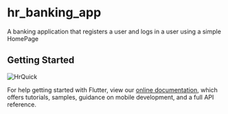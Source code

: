 # hr_banking_app

A banking application that registers a user and logs in a user using a simple HomePage

## Getting Started

![HrQuick](https://user-images.githubusercontent.com/35698319/135014131-ed92acaf-e5ca-41ff-bcc1-c776031c8f1b.gif)


For help getting started with Flutter, view our
[online documentation](https://flutter.dev/docs), which offers tutorials,
samples, guidance on mobile development, and a full API reference.
